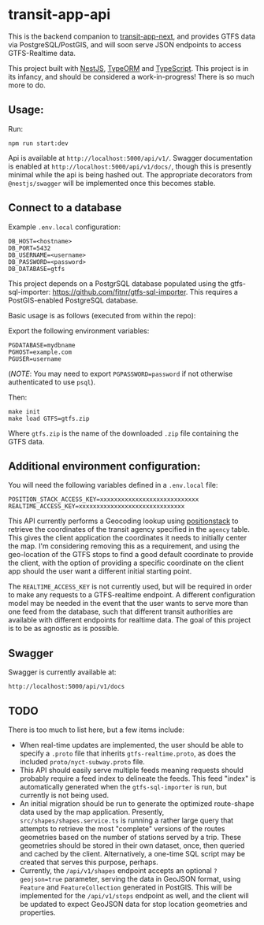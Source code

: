 # transit-app-api

This is the backend companion to [transit-app-next](https://github.com/jurevans/transit-app-next/), and provides GTFS data via PostgreSQL/PostGIS, and will soon serve JSON endpoints to access GTFS-Realtime data.

This project built with [NestJS](https://nestjs.com/), [TypeORM](https://typeorm.io/) and [TypeScript](https://www.typescriptlang.org/). This project is in its infancy, and should be considered a work-in-progress! There is so much more to do.

## Usage:

Run:
```
npm run start:dev
```

Api is available at `http://localhost:5000/api/v1/`. Swagger documentation is enabled at `http://localhost:5000/api/v1/docs/`, though this is presently minimal while the api is being hashed out. The appropriate decorators from `@nestjs/swagger` will be implemented once this becomes stable.

## Connect to a database
Example `.env.local` configuration:

```
DB_HOST=<hostname>
DB_PORT=5432
DB_USERNAME=<username>
DB_PASSWORD=<password>
DB_DATABASE=gtfs
```

This project depends on a PostgrSQL database populated using the gtfs-sql-importer: https://github.com/fitnr/gtfs-sql-importer. This requires a PostGIS-enabled PostgreSQL database.

Basic usage is as follows (executed from within the repo):

Export the following environment variables:
```
PGDATABASE=mydbname
PGHOST=example.com
PGUSER=username
```
(_NOTE_: You may need to export `PGPASSWORD=password` if not otherwise authenticated to use `psql`).

Then:
```
make init
make load GTFS=gtfs.zip
```
Where `gtfs.zip` is the name of the downloaded `.zip` file containing the GTFS data.

## Additional environment configuration:
You will need the following variables defined in a `.env.local` file:
```
POSITION_STACK_ACCESS_KEY=xxxxxxxxxxxxxxxxxxxxxxxxxxxx
REALTIME_ACCESS_KEY=xxxxxxxxxxxxxxxxxxxxxxxxxxxxxx
```
This API currently performs a Geocoding lookup using [positionstack](https://positionstack.com/) to retrieve the coordinates of the transit agency specified in the `agency` table. This gives the client application the coordinates it needs to initially center the map. I'm considering removing this as a requirement, and using the geo-location of the GTFS stops to find a good default coordinate to provide the client, with the option of providing a specific coordinate on the client app should the user want a different initial starting point.

The `REALTIME_ACCESS_KEY` is not currently used, but will be required in order to make any requests to a GTFS-realtime endpoint. A different configuration model may be needed in the event that the user wants to serve more than one feed from the database, such that different transit authorities are available with different endpoints for realtime data. The goal of this project is to be as agnostic as is possible.

## Swagger
Swagger is currently available at:
```
http://localhost:5000/api/v1/docs
```

## TODO
There is too much to list here, but a few items include:
- When real-time updates are implemented, the user should be able to specify a `.proto` file that inherits `gtfs-realtime.proto`, as does the included `proto/nyct-subway.proto` file.
- This API should easily serve multiple feeds meaning requests should probably require a feed index to delineate the feeds. This feed "index" is automatically generated when the `gtfs-sql-importer` is run, but currently is not being used.
- An initial migration should be run to generate the optimized route-shape data used by the map application. Presently, `src/shapes/shapes.service.ts` is running a rather large query that attempts to retrieve the most "complete" versions of the routes geometries based on the number of stations served by a trip. These geometries should be stored in their own dataset, once, then queried and cached by the client. Alternatively, a one-time SQL script may be created that serves this purpose, perhaps.
- Currently, the `/api/v1/shapes` endpoint accepts an optional `?geojson=true` parameter, serving the data in GeoJSON format, using `Feature` and `FeatureCollection` generated in PostGIS. This will be implemented for the `/api/v1/stops` endpoint as well, and the client will be updated to expect GeoJSON data for stop location geometries and properties.

